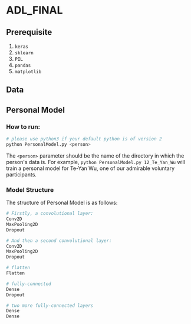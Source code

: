 # ADL_FINAL

## Prerequisite

1. `keras`
2. `sklearn`
3. `PIL`
4. `pandas`
5. `matplotlib`

## Data



## Personal Model

### How to run:

```sh
# please use python3 if your default python is of version 2
python PersonalModel.py <person>
```

The `<person>` parameter should be the name of the directory in which the person's data is.
For example, `python PersonalModel.py 12_Te_Yan_Wu` will train a personal model for Te-Yan Wu, one of our admirable voluntary participants.

### Model Structure

The structure of Personal Model is as follows:

```python
# Firstly, a convolutional layer:
Conv2D
MaxPooling2D
Dropout

# And then a second convolutional layer:
Conv2D
MaxPooling2D
Dropout

# flatten
Flatten

# fully-connected
Dense
Dropout

# two more fully-connected layers
Dense
Dense
```
